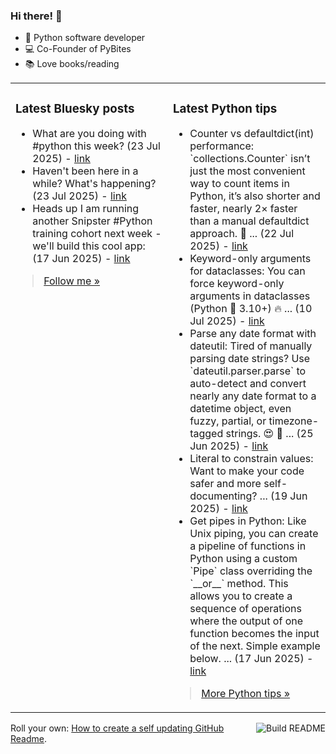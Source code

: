 ### Hi there! 👋

- 🐍 Python software developer
- 💻 Co-Founder of PyBites
- 📚 Love books/reading

<table><tr><td valign="top" width="50%">

### Latest Bluesky posts

<ul>

  <li>
    What are you doing with #python this week? (23 Jul 2025) - <a href="https://bsky.app/profile/bbelderbos.bsky.social/post/3lun6o6tvyk24" target="_blank">link</a>
  </li>

  <li>
    Haven't been here in a while? What's happening? (23 Jul 2025) - <a href="https://bsky.app/profile/bbelderbos.bsky.social/post/3lun2d5qvwc2l" target="_blank">link</a>
  </li>

  <li>
    Heads up I am running another Snipster #Python training cohort next week - we'll build this cool app: (17 Jun 2025) - <a href="https://bsky.app/profile/bbelderbos.bsky.social/post/3lrsitvcqz22b" target="_blank">link</a>
  </li>

</ul>

> <a href="https://bsky.app/profile/bbelderbos.bsky.social" target="_blank">Follow me &raquo;</a>


</td><td valign="top" width="50%">

### Latest Python tips

<ul>

  <li>
    Counter vs defaultdict(int) performance: `collections.Counter` isn’t just the most convenient way to count items in Python, it’s also shorter and faster, nearly 2× faster than a manual defaultdict approach. 🏃 ... (22 Jul 2025) - <a href="https://github.com/bbelderbos/bobcodesit/blob/main/notes/20250722185526.md" target="_blank">link</a>
  </li>

  <li>
    Keyword-only arguments for dataclasses: You can force keyword-only arguments in dataclasses (Python 🐍 3.10+) 🔥 ... (10 Jul 2025) - <a href="https://github.com/bbelderbos/bobcodesit/blob/main/notes/20250710131114.md" target="_blank">link</a>
  </li>

  <li>
    Parse any date format with dateutil: Tired of manually parsing date strings? Use `dateutil.parser.parse` to auto-detect and convert nearly any date format to a datetime object, even fuzzy, partial, or timezone-tagged strings. 😍 🚀 ... (25 Jun 2025) - <a href="https://github.com/bbelderbos/bobcodesit/blob/main/notes/20250625100843.md" target="_blank">link</a>
  </li>

  <li>
    Literal to constrain values: Want to make your code safer and more self-documenting? ... (19 Jun 2025) - <a href="https://github.com/bbelderbos/bobcodesit/blob/main/notes/20250619155518.md" target="_blank">link</a>
  </li>

  <li>
    Get pipes in Python: Like Unix piping, you can create a pipeline of functions in Python using a custom `Pipe` class overriding the `__or__` method. This allows you to create a sequence of operations where the output of one function becomes the input of the next. Simple example below. ... (17 Jun 2025) - <a href="https://github.com/bbelderbos/bobcodesit/blob/main/notes/20250617181115.md" target="_blank">link</a>
  </li>

</ul>

> <a href="https://github.com/bbelderbos/bobcodesit" target="_blank">More Python tips &raquo;</a>

</td>
</tr></table>

<a href="https://github.com/bbelderbos/bbelderbos/actions" target="_blank"><img src="https://github.com/bbelderbos/bbelderbos/workflows/Daily%20Update/badge.svg" align="right" alt="Build README"></a>Roll your own: <a href="https://pybit.es/articles/how-to-create-a-self-updating-github-readme/" target="_blank">How to create a self updating GitHub Readme</a>.